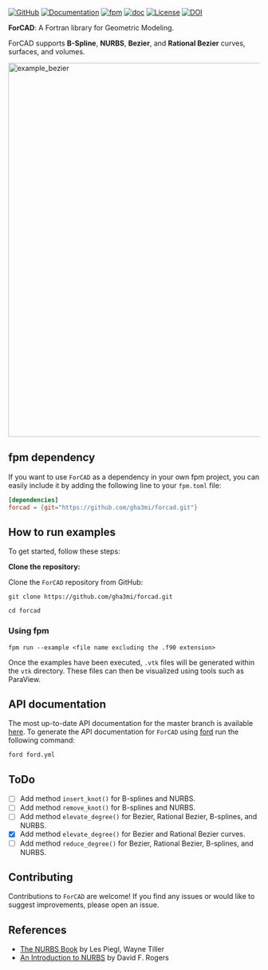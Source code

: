 [![GitHub](https://img.shields.io/badge/GitHub-ForCAD-blue.svg?style=social&logo=github)](https://github.com/gha3mi/forcad)
[![Documentation](https://img.shields.io/badge/ford-Documentation%20-blueviolet.svg)](https://gha3mi.github.io/forcad/)
[![fpm](https://github.com/gha3mi/forcad/actions/workflows/fpm.yml/badge.svg)](https://github.com/gha3mi/forcad/actions/workflows/fpm.yml)
[![doc](https://github.com/gha3mi/forcad/actions/workflows/doc.yml/badge.svg)](https://github.com/gha3mi/forcad/actions/workflows/doc.yml) 
[![License](https://img.shields.io/github/license/gha3mi/forcad?color=green)](https://github.com/gha3mi/forcad/blob/main/LICENSE)
[![DOI](https://zenodo.org/badge/778032800.svg)](https://zenodo.org/doi/10.5281/zenodo.10904447)

**ForCAD**: A Fortran library for Geometric Modeling.

ForCAD supports **B-Spline**, **NURBS**, **Bezier**, and **Rational Bezier** curves, surfaces, and volumes.

<img alt="example_bezier" src="https://github.com/gha3mi/forcad/raw/main/vtk/example_bezier.png" width="750">

## fpm dependency

If you want to use `ForCAD` as a dependency in your own fpm project,
you can easily include it by adding the following line to your `fpm.toml` file:

```toml
[dependencies]
forcad = {git="https://github.com/gha3mi/forcad.git"}
```

## How to run examples

To get started, follow these steps:

**Clone the repository:**

Clone the `ForCAD` repository from GitHub:

```shell
git clone https://github.com/gha3mi/forcad.git
```

```shell
cd forcad
```

### Using fpm


```shell
fpm run --example <file name excluding the .f90 extension>
```
Once the examples have been executed, `.vtk` files will be generated within the `vtk` directory. These files can then be visualized using tools such as ParaView.

## API documentation

The most up-to-date API documentation for the master branch is available
[here](https://gha3mi.github.io/forcad/).
To generate the API documentation for `ForCAD` using
[ford](https://github.com/Fortran-FOSS-Programmers/ford) run the following
command:

```shell
ford ford.yml
```

## ToDo

- [ ] Add method `insert_knot()` for B-splines and NURBS.
- [ ] Add method `remove_knot()` for B-splines and NURBS.
- [ ] Add method `elevate_degree()` for Bezier, Rational Bezier, B-splines, and NURBS.
- [x] Add method `elevate_degree()` for Bezier and Rational Bezier curves.
- [ ] Add method `reduce_degree()` for Bezier, Rational Bezier, B-splines, and NURBS.

## Contributing

Contributions to `ForCAD` are welcome!
If you find any issues or would like to suggest improvements, please open an issue.

## References

- [The NURBS Book](https://doi.org/10.1007/978-3-642-97385-7) by Les Piegl, Wayne Tiller
- [An Introduction to NURBS](https://doi.org/10.1016/B978-1-55860-669-2.X5000-3) by David F. Rogers